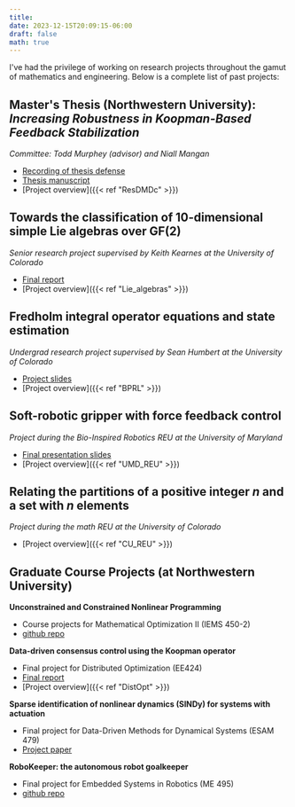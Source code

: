 ```yaml
---
title: 
date: 2023-12-15T20:09:15-06:00
draft: false
math: true
---
```

I've had the privilege of working on research projects throughout the gamut of mathematics and engineering. Below is a complete list of past projects:

<!-- ## Koopman operator theory for set-valued dynamical systems
*Independent research with Rafal Goebel at Loyola University*
- [Project overview] -->

## Master's Thesis (Northwestern University): <br> *Increasing Robustness in Koopman-Based Feedback Stabilization*

*Committee: Todd Murphey (advisor) and Niall Mangan* 
- [Recording of thesis defense](https://youtu.be/srZOhlXSaoE?si=WFa934Oz-D2rC2Ey)
- [Thesis manuscript](/documents/Bosnich_NU_Thesis.pdf)
- [Project overview]({{< ref "ResDMDc" >}})

## Towards the classification of 10-dimensional simple Lie algebras over GF(2)
*Senior research project supervised by Keith Kearnes at the University of Colorado*
- [Final report](/documents/Lie_Theory_Research_Report.pdf)
- [Project overview]({{< ref "Lie_algebras" >}})

## Fredholm integral operator equations and state estimation
*Undergrad research project supervised by Sean Humbert at the University of Colorado*
- [Project slides](/documents/BPRL_research.pdf)
- [Project overview]({{< ref "BPRL" >}})

## Soft-robotic gripper with force feedback control
*Project during the Bio-Inspired Robotics REU at the University of Maryland*
- [Final presentation slides](/documents/REU_Presentation_Bosnich.pdf)
- [Project overview]({{< ref "UMD_REU" >}})

## Relating the partitions of a positive integer $n$ and a set with $n$ elements
*Project during the math REU at the University of Colorado*
- [Project overview]({{< ref "CU_REU" >}})

## Graduate Course Projects (at Northwestern University)

**Unconstrained and Constrained Nonlinear Programming**
- Course projects for Mathematical Optimization II (IEMS 450-2)
- [github repo](https://github.com/jmbosnich/nonlinear-optimization-programs)

**Data-driven consensus control using the Koopman operator**
- Final project for Distributed Optimization (EE424)
- [Final report](/documents/DistOpt_Final.pdf)
- [Project overview]({{< ref "DistOpt" >}})

**Sparse identification of nonlinear dynamics (SINDy) for systems with actuation**
- Final project for Data-Driven Methods for Dynamical Systems (ESAM 479)
- [Project paper](/documents/ESAM479_Individual_Project.pdf)

**RoboKeeper: the autonomous robot goalkeeper**
- Final project for Embedded Systems in Robotics (ME 495)
- [github repo](https://github.com/jmbosnich/final-project-robokeeper)
